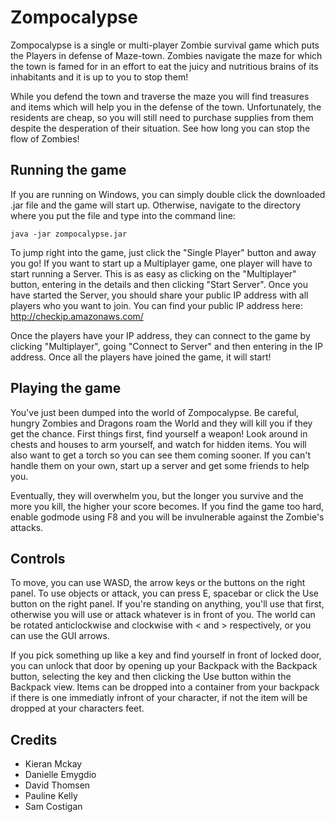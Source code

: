 # Zompocalypse

Zompocalypse is a single or multi-player Zombie survival game which puts the Players in defense of Maze-town. Zombies navigate the maze for which the town is famed for in an effort to eat the juicy and nutritious brains of its inhabitants and it is up to you to stop them!

While you defend the town and traverse the maze you will find treasures and items which will help you in the defense of the town. Unfortunately, the residents are cheap, so you will still need to purchase supplies from them despite the desperation of their situation. See how long you can stop the flow of Zombies!

## Running the game

If you are running on Windows, you can simply double click the downloaded .jar file and the game will start up. Otherwise, navigate to the directory where you put the file and type into the command line:

`java -jar zompocalypse.jar`

To jump right into the game, just click the "Single Player" button and away you go! If you want to start up a Multiplayer game, one player will have to start running a Server. This is as easy as clicking on the "Multiplayer" button, entering in the details and then clicking "Start Server". Once you have started the Server, you should share your public IP address with all players who you want to join. You can find your public IP address here: http://checkip.amazonaws.com/

Once the players have your IP address, they can connect to the game by clicking "Multiplayer", going "Connect to Server" and then entering in the IP address. Once all the players have joined the game, it will start!

## Playing the game

You've just been dumped into the world of Zompocalypse. Be careful, hungry Zombies and Dragons roam the World and they will kill you if they get the chance. First things first, find yourself a weapon! Look around in chests and houses to arm yourself, and watch for hidden items. You will also want to get a torch so you can see them coming sooner. If you can't handle them on your own, start up a server and get some friends to help you.

Eventually, they will overwhelm you, but the longer you survive and the more you kill, the higher your score becomes. If you find the game too hard, enable godmode using F8 and you will be invulnerable against the Zombie's attacks.

## Controls

To move, you can use WASD, the arrow keys or the buttons on the right panel. To use objects or attack, you can press E, spacebar or click the Use button on the right panel. If you're standing on anything, you'll use that first, otherwise you will use or attack whatever is in front of you. The world can be rotated anticlockwise and clockwise with < and > respectively, or you can use the GUI arrows.

If you pick something up like a key and find yourself in front of locked door, you can unlock that door by opening up your Backpack with the Backpack button, selecting the key and then clicking the Use button within the Backpack view. Items can be dropped into a container from your backpack if there is one immediatly infront of your character, if not the item will be dropped at your characters feet.

## Credits

* Kieran Mckay
* Danielle Emygdio
* David Thomsen
* Pauline Kelly
* Sam Costigan
